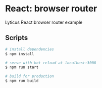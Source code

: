# React: browser router

Lyticus React browser router example

## Scripts

```bash
# install dependencies
$ npm install

# serve with hot reload at localhost:3000
$ npm run start

# build for production
$ npm run build
```
